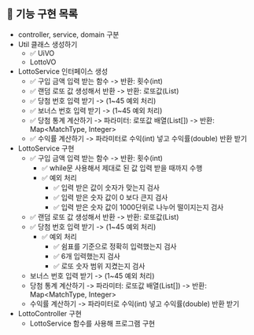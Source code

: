 ## 🚀 기능 구현 목록

- controller, service, domain 구분
- Util 클래스 생성하기
    - ✅ UiVO
    - LottoVO
- LottoService 인터페이스 생성
    - ✅ 구입 금액 입력 받는 함수 -> 반환: 횟수(int)
    - ✅ 랜덤 로또 값 생성해서 반환 -> 반환: 로또값(List<Integer>)
    - ✅ 당첨 번호 입력 받기 -> (1~45 예외 처리)
    - ✅ 보너스 번호 입력 받기 -> (1~45 예외 처리)
    - ✅ 당첨 통계 계산하기 -> 파라미터: 로또값 배열(List<Integer>[]) -> 반환: Map<MatchType, Integer>
    - ✅ 수익률 계산하기 -> 파라미터로 수익(int) 넣고 수익률(double) 반환 받기
- LottoService 구현
    - ✅  구입 금액 입력 받는 함수 -> 반환: 횟수(int)
      - ✅ while문 사용해서 제대로 된 값 입력 받을 때까지 수행
      - ✅ 예외 처리
          - ✅ 입력 받은 값이 숫자가 맞는지 검사
          - ✅ 입력 받은 숫자 값이 0 보다 큰지 검사
          - ✅ 입력 받은 숫자 값이 1000단위로 나누어 떨이지는지 검사
    - ✅ 랜덤 로또 값 생성해서 반환 -> 반환: 로또값(List<Integer>)
    - ✅ 당첨 번호 입력 받기 -> (1~45 예외 처리)
      - ✅ 예외 처리
        - ✅ 쉼표를 기준으로 정확히 입력했는지 검사
        - ✅ 6개 입력했는지 검사
        - ✅ 로또 숫자 범위 지켰는지 검사
    - 보너스 번호 입력 받기 -> (1~45 예외 처리)
    - 당첨 통계 계산하기 -> 파라미터: 로또값 배열(List<Integer>[]) -> 반환: Map<MatchType, Integer>
    - 수익률 계산하기 -> 파라미터로 수익(int) 넣고 수익률(double) 반환 받기
- LottoController 구현
    - LottoService 함수를 사용해 프로그램 구현
